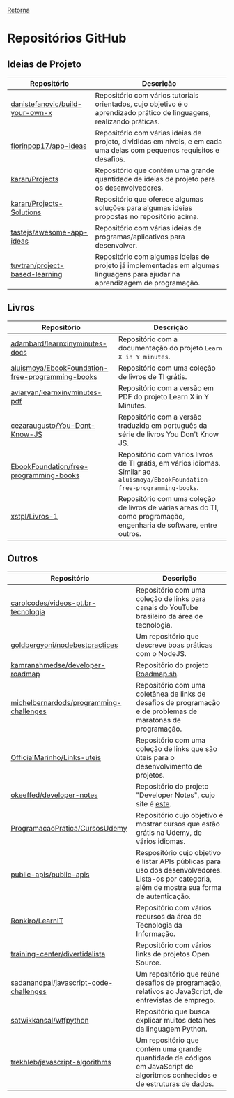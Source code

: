 [Retorna](../README.md)

# Repositórios GitHub

## Ideias de Projeto

| Repositório                                                                           | Descrição                                                                                                                    |
|---------------------------------------------------------------------------------------|------------------------------------------------------------------------------------------------------------------------------|
| [danistefanovic/build-your-own-x](https://github.com/danistefanovic/build-your-own-x) | Repositório com vários tutoriais orientados, cujo objetivo é o aprendizado prático de linguagens, realizando práticas.       |
| [florinpop17/app-ideas](https://github.com/florinpop17/app-ideas)                     | Repositório com várias ideias de projeto, divididas em níveis, e em cada uma delas com pequenos requisitos e desafios.       |
| [karan/Projects](https://github.com/karan/Projects)                                   | Repositório que contém uma grande quantidade de ideias de projeto para os desenvolvedores.                                   |
| [karan/Projects-Solutions](https://github.com/karan/Projects-Solutions)               | Repositório que oferece algumas soluções para algumas ideias propostas no repositório acima.                                 |
| [tastejs/awesome-app-ideas](https://github.com/tastejs/awesome-app-ideas)             | Repositório com várias ideias de programas/aplicativos para desenvolver.                                                     |
| [tuvtran/project-based-learning](https://github.com/tuvtran/project-based-learning)   | Repositório com algumas ideias de projeto já implementadas em algumas linguagens para ajudar na aprendizagem de programação. |

## Livros

| Repositório                                                                                                             | Descrição                                                                                                                     |
|-------------------------------------------------------------------------------------------------------------------------|-------------------------------------------------------------------------------------------------------------------------------|
| [adambard/learnxinyminutes-docs](https://github.com/adambard/learnxinyminutes-docs)                                     | Repositório com a documentação do projeto `Learn X in Y minutes`.                                                             |
| [aluismoya/EbookFoundation-free-programming-books](https://github.com/aluismoya/EbookFoundation-free-programming-books) | Repositório com uma coleção de livros de TI grátis.                                                                           |
| [aviaryan/learnxinyminutes-pdf](https://github.com/aviaryan/learnxinyminutes-pdf)                                       | Repositório com a versão em PDF do projeto Learn X in Y Minutes.                                                              |
| [cezaraugusto/You-Dont-Know-JS](https://github.com/cezaraugusto/You-Dont-Know-JS)                                       | Repositório com a versão traduzida em português da série de livros You Don't Know JS.                                         |
| [EbookFoundation/free-programming-books](https://github.com/EbookFoundation/free-programming-books)                     | Repositório com vários livros de TI grátis, em vários idiomas. Similar ao `aluismoya/EbookFoundation-free-programming-books`. |
| [xstpl/Livros-1](https://github.com/xstpl/Livros-1)                                                                     | Repositório com uma coleção de livros de várias áreas do TI, como programação, engenharia de software, entre outros.          |

## Outros

| Repositório                                                                                           | Descrição                                                                                                                                         |
|-------------------------------------------------------------------------------------------------------|---------------------------------------------------------------------------------------------------------------------------------------------------|
| [carolcodes/videos-pt.br-tecnologia](https://github.com/carolcodes/videos-pt.br-tecnologia)           | Repositório com uma coleção de links para canais do YouTube brasileiro da área de tecnologia.                                                     |
| [goldbergyoni/nodebestpractices](https://github.com/goldbergyoni/nodebestpractices)                   | Um repositório que descreve boas práticas com o NodeJS.                                                                                           |
| [kamranahmedse/developer-roadmap](https://github.com/kamranahmedse/developer-roadmap)                 | Repositório do projeto [Roadmap.sh](https://roadmap.sh/).                                                                                         |
| [michelbernardods/programming-challenges](https://github.com/michelbernardods/programming-challenges) | Repositório com uma coletânea de links de desafios de programação e de problemas de maratonas de programação.                                     |
| [OfficialMarinho/Links-uteis](https://github.com/OfficialMarinho/Links-uteis)                         | Repositório com uma coleção de links que são úteis para o desenvolvimento de projetos.                                                            |
| [okeeffed/developer-notes](https://github.com/okeeffed/developer-notes)                               | Repositório do projeto "Developer Notes", cujo site é [este](https://docs.dennisokeeffe.com/).                                                    |
| [ProgramacaoPratica/CursosUdemy](https://github.com/ProgramacaoPratica/CursosUdemy)                   | Repositório cujo objetivo é mostrar cursos que estão grátis na Udemy, de vários idiomas.                                                          |
| [public-apis/public-apis](https://github.com/public-apis/public-apis)                                 | Respositório cujo objetivo é listar APIs públicas para uso dos desenvolvedores. Lista-os por categoria, além de mostra sua forma de autenticação. |
| [Ronkiro/LearnIT](https://github.com/Ronkiro/LearnIT)                                                 | Repositório com vários recursos da área de Tecnologia da Informação.                                                                              |
| [training-center/divertidalista](https://github.com/training-center/divertidalista)                   | Repositório com vários links de projetos Open Source.                                                                                             |
| [sadanandpai/javascript-code-challenges](https://github.com/sadanandpai/javascript-code-challenges)   | Um repositório que reúne desafios de programação, relativos ao JavaScript, de entrevistas de emprego.                                             |
| [satwikkansal/wtfpython](https://github.com/satwikkansal/wtfpython)                                   | Repositório que busca explicar muitos detalhes da linguagem Python.                                                                               |
| [trekhleb/javascript-algorithms](https://github.com/trekhleb/javascript-algorithms)                   | Um repositório que contém uma grande quantidade de códigos em JavaScript de algoritmos conhecidos e de estruturas de dados.                       |
